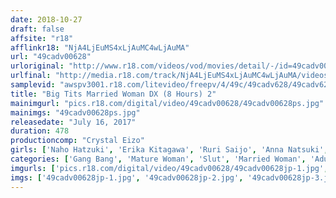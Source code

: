 ```yaml
---
date: 2018-10-27
draft: false
affsite: "r18"
afflinkr18: "NjA4LjEuMS4xLjAuMC4wLjAuMA"
url: "49cadv00628"
urloriginal: "http://www.r18.com/videos/vod/movies/detail/-/id=49cadv00628"
urlfinal: "http://media.r18.com/track/NjA4LjEuMS4xLjAuMC4wLjAuMA/videos/vod/movies/detail/-/id=49cadv00628"
samplevid: "awspv3001.r18.com/litevideo/freepv/4/49c/49cadv628/49cadv628_dmb_w.mp4"
title: "Big Tits Married Woman DX (8 Hours) 2"
mainimgurl: "pics.r18.com/digital/video/49cadv00628/49cadv00628ps.jpg"
mainimgs: "49cadv00628ps.jpg"
releasedate: "July 16, 2017"
duration: 478
productioncomp: "Crystal Eizo"
girls: ['Naho Hatzuki', 'Erika Kitagawa', 'Ruri Saijo', 'Anna Natsuki', 'Mikuni Maisaki', 'Saki Mizumi', 'Reiko Kobayakawa', 'Kimika Ichijo', 'Satomi Nomiya', 'Asahi Mizuno']
categories: ['Gang Bang', 'Mature Woman', 'Slut', 'Married Woman', 'Adultery', 'Big Tits', 'Big Tits Lover', 'Creampie', 'Squirting', 'Breast Milk']
imgurls: ['pics.r18.com/digital/video/49cadv00628/49cadv00628jp-1.jpg', 'pics.r18.com/digital/video/49cadv00628/49cadv00628jp-2.jpg', 'pics.r18.com/digital/video/49cadv00628/49cadv00628jp-3.jpg', 'pics.r18.com/digital/video/49cadv00628/49cadv00628jp-4.jpg', 'pics.r18.com/digital/video/49cadv00628/49cadv00628jp-5.jpg', 'pics.r18.com/digital/video/49cadv00628/49cadv00628jp-6.jpg', 'pics.r18.com/digital/video/49cadv00628/49cadv00628jp-7.jpg', 'pics.r18.com/digital/video/49cadv00628/49cadv00628jp-8.jpg', 'pics.r18.com/digital/video/49cadv00628/49cadv00628jp-9.jpg', 'pics.r18.com/digital/video/49cadv00628/49cadv00628jp-10.jpg', 'pics.r18.com/digital/video/49cadv00628/49cadv00628jp-11.jpg', 'pics.r18.com/digital/video/49cadv00628/49cadv00628jp-12.jpg', 'pics.r18.com/digital/video/49cadv00628/49cadv00628jp-13.jpg', 'pics.r18.com/digital/video/49cadv00628/49cadv00628jp-14.jpg', 'pics.r18.com/digital/video/49cadv00628/49cadv00628jp-15.jpg', 'pics.r18.com/digital/video/49cadv00628/49cadv00628jp-16.jpg', 'pics.r18.com/digital/video/49cadv00628/49cadv00628jp-17.jpg', 'pics.r18.com/digital/video/49cadv00628/49cadv00628jp-18.jpg', 'pics.r18.com/digital/video/49cadv00628/49cadv00628jp-19.jpg', 'pics.r18.com/digital/video/49cadv00628/49cadv00628jp-20.jpg']
imgs: ['49cadv00628jp-1.jpg', '49cadv00628jp-2.jpg', '49cadv00628jp-3.jpg', '49cadv00628jp-4.jpg', '49cadv00628jp-5.jpg', '49cadv00628jp-6.jpg', '49cadv00628jp-7.jpg', '49cadv00628jp-8.jpg', '49cadv00628jp-9.jpg', '49cadv00628jp-10.jpg', '49cadv00628jp-11.jpg', '49cadv00628jp-12.jpg', '49cadv00628jp-13.jpg', '49cadv00628jp-14.jpg', '49cadv00628jp-15.jpg', '49cadv00628jp-16.jpg', '49cadv00628jp-17.jpg', '49cadv00628jp-18.jpg', '49cadv00628jp-19.jpg', '49cadv00628jp-20.jpg']
---
```

